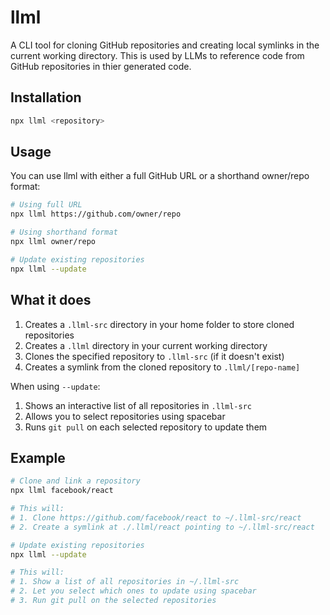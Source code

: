 # llml

A CLI tool for cloning GitHub repositories and creating local symlinks in the current working directory. This is used by LLMs to reference code from GitHub repositories in thier generated code.

## Installation

```bash
npx llml <repository>
```

## Usage

You can use llml with either a full GitHub URL or a shorthand owner/repo format:

```bash
# Using full URL
npx llml https://github.com/owner/repo

# Using shorthand format
npx llml owner/repo

# Update existing repositories
npx llml --update
```

## What it does

1. Creates a `.llml-src` directory in your home folder to store cloned repositories
2. Creates a `.llml` directory in your current working directory
3. Clones the specified repository to `.llml-src` (if it doesn't exist)
4. Creates a symlink from the cloned repository to `.llml/[repo-name]`

When using `--update`:
1. Shows an interactive list of all repositories in `.llml-src`
2. Allows you to select repositories using spacebar
3. Runs `git pull` on each selected repository to update them

## Example

```bash
# Clone and link a repository
npx llml facebook/react

# This will:
# 1. Clone https://github.com/facebook/react to ~/.llml-src/react
# 2. Create a symlink at ./.llml/react pointing to ~/.llml-src/react

# Update existing repositories
npx llml --update

# This will:
# 1. Show a list of all repositories in ~/.llml-src
# 2. Let you select which ones to update using spacebar
# 3. Run git pull on the selected repositories
```
